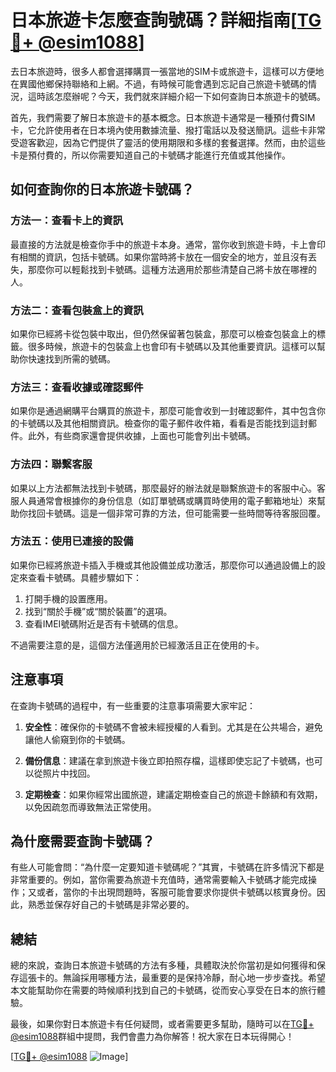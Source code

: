# 日本旅遊卡怎麼查詢號碼？詳細指南[[TG💪+ @esim1088](https://t.me/s/esim1088)]

去日本旅遊時，很多人都會選擇購買一張當地的SIM卡或旅遊卡，這樣可以方便地在異國他鄉保持聯絡和上網。不過，有時候可能會遇到忘記自己旅遊卡號碼的情況，這時該怎麼辦呢？今天，我們就來詳細介紹一下如何查詢日本旅遊卡的號碼。

首先，我們需要了解日本旅遊卡的基本概念。日本旅遊卡通常是一種預付費SIM卡，它允許使用者在日本境內使用數據流量、撥打電話以及發送簡訊。這些卡非常受遊客歡迎，因為它們提供了靈活的使用期限和多樣的套餐選擇。然而，由於這些卡是預付費的，所以你需要知道自己的卡號碼才能進行充值或其他操作。

## 如何查詢你的日本旅遊卡號碼？

### 方法一：查看卡上的資訊

最直接的方法就是檢查你手中的旅遊卡本身。通常，當你收到旅遊卡時，卡上會印有相關的資訊，包括卡號碼。如果你當時將卡放在一個安全的地方，並且沒有丟失，那麼你可以輕鬆找到卡號碼。這種方法適用於那些清楚自己將卡放在哪裡的人。

### 方法二：查看包裝盒上的資訊

如果你已經將卡從包裝中取出，但仍然保留著包裝盒，那麼可以檢查包裝盒上的標籤。很多時候，旅遊卡的包裝盒上也會印有卡號碼以及其他重要資訊。這樣可以幫助你快速找到所需的號碼。

### 方法三：查看收據或確認郵件

如果你是通過網購平台購買的旅遊卡，那麼可能會收到一封確認郵件，其中包含你的卡號碼以及其他相關資訊。檢查你的電子郵件收件箱，看看是否能找到這封郵件。此外，有些商家還會提供收據，上面也可能會列出卡號碼。

### 方法四：聯繫客服

如果以上方法都無法找到卡號碼，那麼最好的辦法就是聯繫旅遊卡的客服中心。客服人員通常會根據你的身份信息（如訂單號碼或購買時使用的電子郵箱地址）來幫助你找回卡號碼。這是一個非常可靠的方法，但可能需要一些時間等待客服回覆。

### 方法五：使用已連接的設備

如果你已經將旅遊卡插入手機或其他設備並成功激活，那麼你可以通過設備上的設定來查看卡號碼。具體步驟如下：

1. 打開手機的設置應用。
2. 找到“關於手機”或“關於裝置”的選項。
3. 查看IMEI號碼附近是否有卡號碼的信息。

不過需要注意的是，這個方法僅適用於已經激活且正在使用的卡。

## 注意事項

在查詢卡號碼的過程中，有一些重要的注意事項需要大家牢記：

1. **安全性**：確保你的卡號碼不會被未經授權的人看到。尤其是在公共場合，避免讓他人偷窺到你的卡號碼。
   
2. **備份信息**：建議在拿到旅遊卡後立即拍照存檔，這樣即使忘記了卡號碼，也可以從照片中找回。

3. **定期檢查**：如果你經常出國旅遊，建議定期檢查自己的旅遊卡餘額和有效期，以免因疏忽而導致無法正常使用。

## 為什麼需要查詢卡號碼？

有些人可能會問：“為什麼一定要知道卡號碼呢？”其實，卡號碼在許多情況下都是非常重要的。例如，當你需要為旅遊卡充值時，通常需要輸入卡號碼才能完成操作；又或者，當你的卡出現問題時，客服可能會要求你提供卡號碼以核實身份。因此，熟悉並保存好自己的卡號碼是非常必要的。

## 總結

總的來說，查詢日本旅遊卡號碼的方法有多種，具體取決於你當初是如何獲得和保存這張卡的。無論採用哪種方法，最重要的是保持冷靜，耐心地一步步查找。希望本文能幫助你在需要的時候順利找到自己的卡號碼，從而安心享受在日本的旅行體驗。

最後，如果你對日本旅遊卡有任何疑問，或者需要更多幫助，隨時可以在[TG💪+ @esim1088](https://t.me/s/esim1088)群組中提問，我們會盡力為你解答！祝大家在日本玩得開心！

[[TG💪+ @esim1088](https://t.me/s/esim1088) ![Image](https://i.postimg.cc/4NQfJmqS/Snipaste-2025-05-13-00-14-12.png)]